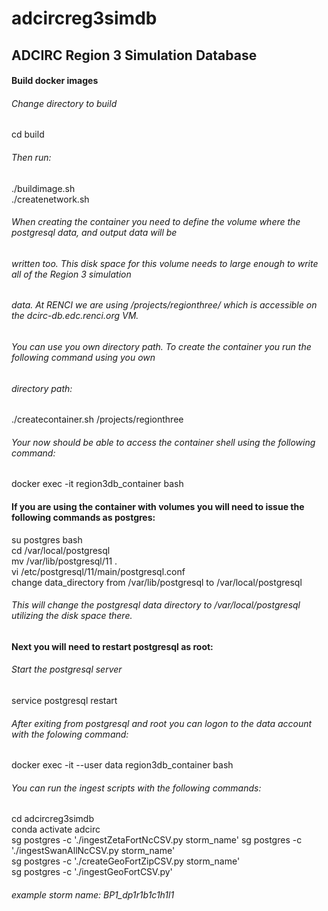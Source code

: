 # adcircreg3simdb
## ADCIRC Region 3 Simulation Database

#### Build docker images

###### Change directory to build

cd build

###### Then run:

./buildimage.sh  
./createnetwork.sh

###### When creating the container you need to define the volume where the postgresql data, and output data will be 
###### written too. This disk space for this volume needs to large enough to write all of the Region 3 simulation 
###### data. At RENCI we are using /projects/regionthree/ which is accessible on the dcirc-db.edc.renci.org VM.
###### You can use you own directory path. To create the container you run the following command using you own
###### directory path:

./createcontainer.sh /projects/regionthree

###### Your now should be able to access the container shell using the following command:

docker exec -it region3db_container bash

#### If you are using the container with volumes you will need to issue the following commands as postgres:

su postgres 
bash  
cd /var/local/postgresql  
mv /var/lib/postgresql/11 .  
vi /etc/postgresql/11/main/postgresql.conf  
change data_directory from /var/lib/postgresql to /var/local/postgresql

###### This will change the postgresql data directory to /var/local/postgresql utilizing the disk space there.  

#### Next you will need to restart postgresql as root:

###### Start the postgresql server

service postgresql restart

###### After exiting from postgresql and root you can logon to the data account with the folowing command:

docker exec -it --user data region3db_container bash

###### You can run the ingest scripts with the following commands:

cd adcircreg3simdb   
conda activate adcirc  
sg postgres -c './ingestZetaFortNcCSV.py storm_name'
sg postgres -c './ingestSwanAllNcCSV.py storm_name'  
sg postgres -c './createGeoFortZipCSV.py storm_name'  
sg postgres -c './ingestGeoFortCSV.py'  

###### example storm name:  BP1_dp1r1b1c1h1l1
